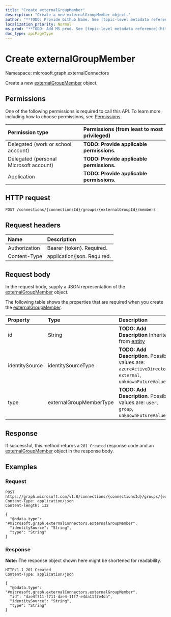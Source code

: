 ```yaml
---
title: "Create externalGroupMember"
description: "Create a new externalGroupMember object."
author: "**TODO: Provide Github Name. See [topic-level metadata reference](https://msgo.azurewebsites.net/add/document/guidelines/metadata.html#topic-level-metadata)**"
localization_priority: Normal
ms.prod: "**TODO: Add MS prod. See [topic-level metadata reference](https://msgo.azurewebsites.net/add/document/guidelines/metadata.html#topic-level-metadata)**"
doc_type: apiPageType
---
```


# Create externalGroupMember
Namespace: microsoft.graph.externalConnectors



Create a new [externalGroupMember](../resources/externalconnectors-externalgroupmember.md) object.

## Permissions
One of the following permissions is required to call this API. To learn more, including how to choose permissions, see [Permissions](/graph/permissions-reference).

|Permission type|Permissions (from least to most privileged)|
|:---|:---|
|Delegated (work or school account)|**TODO: Provide applicable permissions.**|
|Delegated (personal Microsoft account)|**TODO: Provide applicable permissions.**|
|Application|**TODO: Provide applicable permissions.**|

## HTTP request

<!-- {
  "blockType": "ignored"
}
-->
``` http
POST /connections/{connectionsId}/groups/{externalGroupId}/members
```

## Request headers
|Name|Description|
|:---|:---|
|Authorization|Bearer {token}. Required.|
|Content-Type|application/json. Required.|

## Request body
In the request body, supply a JSON representation of the [externalGroupMember](../resources/externalconnectors-externalgroupmember.md) object.

The following table shows the properties that are required when you create the [externalGroupMember](../resources/externalconnectors-externalgroupmember.md).

|Property|Type|Description|
|:---|:---|:---|
|id|String|**TODO: Add Description** Inherited from [entity](../resources/externalconnectors-entity.md)|
|identitySource|identitySourceType|**TODO: Add Description**. Possible values are: `azureActiveDirectory`, `external`, `unknownFutureValue`.|
|type|externalGroupMemberType|**TODO: Add Description**. Possible values are: `user`, `group`, `unknownFutureValue`.|



## Response

If successful, this method returns a `201 Created` response code and an [externalGroupMember](../resources/externalconnectors-externalgroupmember.md) object in the response body.

## Examples

### Request
<!-- {
  "blockType": "request",
  "name": "create_externalgroupmember_from_"
}
-->
``` http
POST https://graph.microsoft.com/v1.0/connections/{connectionsId}/groups/{externalGroupId}/members
Content-Type: application/json
Content-length: 132

{
  "@odata.type": "#microsoft.graph.externalConnectors.externalGroupMember",
  "identitySource": "String",
  "type": "String"
}
```


### Response
**Note:** The response object shown here might be shortened for readability.
<!-- {
  "blockType": "response",
  "truncated": true,
  "@odata.type": "microsoft.graph.externalConnectors.externalGroupMember"
}
-->
``` http
HTTP/1.1 201 Created
Content-Type: application/json

{
  "@odata.type": "#microsoft.graph.externalConnectors.externalGroupMember",
  "id": "dae4f711-f711-dae4-11f7-e4da11f7e4da",
  "identitySource": "String",
  "type": "String"
}
```

